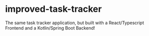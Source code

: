 # improved-task-tracker
The same task tracker application, but built with a React/Typescript Frontend and a Kotlin/Spring Boot Backend!
